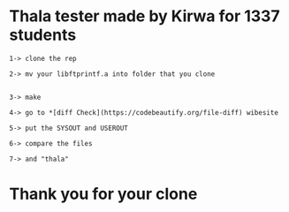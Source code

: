 # Thala tester made by Kirwa for 1337 students
```
1-> clone the rep
```
```
2-> mv your libftprintf.a into folder that you clone
```
```

3-> make
```
```
4-> go to *[diff Check](https://codebeautify.org/file-diff) wibesite
```
```
5-> put the SYSOUT and USEROUT
```
```
6-> compare the files
```
```
7-> and "thala"
```

# Thank you for your clone
